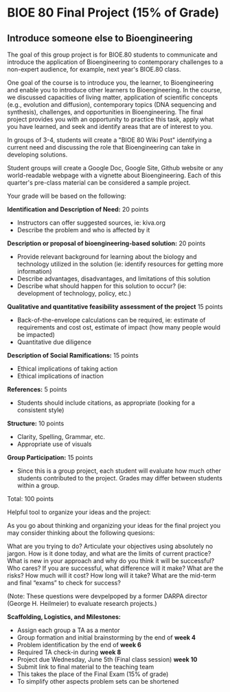 # BIOE 80 Final Project (15% of Grade)
## Introduce someone else to Bioengineering

The goal of this group project is for BIOE.80 students to communicate and introduce the application of Bioengineering to contemporary challenges to a non-expert audience, for example, next year's BIOE.80 class.

One goal of the course is to introduce you, the learner, to Bioengineering and enable you to introduce other learners to Bioengineering.  In the course, we discussed capacities of living matter, application of scientific concepts (e.g., evolution and diffusion), contemporary topics (DNA sequencing and synthesis), challenges, and opportunities in Bioengineering.  The final project provides you with an opportunity to practice this task, apply what you have learned, and seek and identify areas that are of interest to you. 

In groups of 3-4, students will create a "BIOE 80 Wiki Post" identifying a current need and discussing the role that Bioengineering can take in developing solutions.

Student groups will create a Google Doc, Google Site, Github website or any world-readable webpage with a vignette about Bioengineering.  Each of this quarter's pre-class material can be considered a sample project.

Your grade will be based on the following:

**Identification and Description of Need:** 20 points
* Instructors can offer suggested sources, ie: kiva.org
* Describe the problem and who is affected by it

**Description or proposal of bioengineering-based solution:** 20 points
* Provide relevant background for learning about the biology and technology utilized in the solution (ie: identify resources for getting more information)
* Describe advantages, disadvantages, and limitations of this solution
* Describe what should happen for this solution to occur? (ie: development of technology, policy, etc.)

**Qualitative and quantitative feasibility assessment of the project** 15 points
* Back-of-the-envelope calculations can be required, ie: estimate of requirements and cost ost, estimate of impact (how many people would be impacted)
* Quantitative due diligence

**Description of Social Ramifications:** 15 points
* Ethical implications of taking action
* Ethical implications of inaction

**References:** 5 points
* Students should include citations, as appropriate (looking for a consistent style)

**Structure:** 10 points
* Clarity, Spelling, Grammar, etc.
* Appropriate use of visuals

**Group Participation:** 15 points
* Since this is a group project, each student will evaluate how much other students contributed to the project. 
Grades may differ between students within a group.

Total: 100 points


Helpful tool to organize your ideas and the project: 

As you go about thinking and organizing your ideas for the final project you may consider thinking about the following quesions: 

What are you trying to do? Articulate your objectives using absolutely no jargon.
How is it done today, and what are the limits of current practice?
What is new in your approach and why do you think it will be successful?
Who cares? If you are successful, what difference will it make?
What are the risks?
How much will it cost?
How long will it take?
What are the mid-term and final “exams” to check for success?

(Note: These questions were devpelpoped by a former DARPA director (George H. Heilmeier) to evaluate research projects.)  


**Scaffolding, Logistics, and Milestones:**
* Assign each group a TA as a mentor
* Group formation and initial brainstorming by the end of **week 4**
* Problem identification by the end of **week 6**
* Required TA check-in during **week 8** 
* Project due Wednesday, June 5th (Final class session) **week 10** 
* Submit link to final material to the teaching team
* This takes the place of the Final Exam (15% of grade)
* To simplify other aspects problem sets can be shortened
